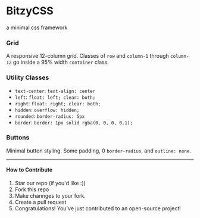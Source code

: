 # BitzyCSS
a minimal css framework

### Grid
A responsive 12-column grid. Classes of `row` and `column-1` through `column-12` go inside a 95% width `container` class.

### Utility Classes
* `text-center`: `text-align: center`
* `left`: `float: left; clear: both;`
* `right`: `float: right; clear: both;`
* `hidden`: `overflow: hidden;`
* `rounded`: `border-radius: 5px`
* `border`: `border: 1px solid rgba(0, 0, 0, 0.1);`

### Buttons
Minimal button styling. Some padding, 0 `border-radius`, and `outline: none`.

---

#### How to Contribute
1. Star our repo (if you'd like :))
2. Fork this repo
3. Make channges to your fork.
4. Create a pull request
5. Congratulations! You've just contributed to an open-source project!
